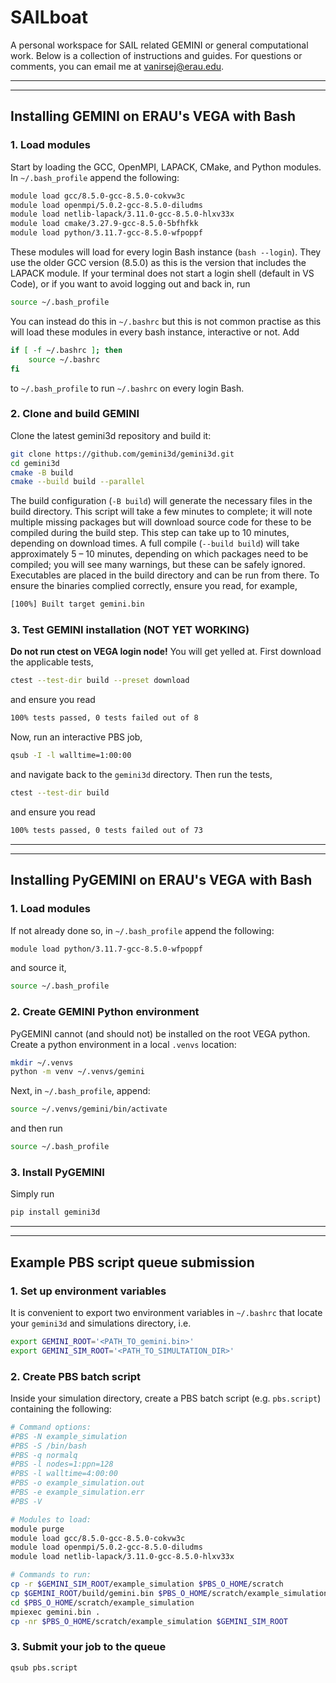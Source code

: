 # SAILboat
A personal workspace for SAIL related GEMINI or general computational work. Below is a collection of instructions and guides. For questions or comments, you can email me at vanirsej@erau.edu.

---
---

## Installing GEMINI on ERAU's VEGA with Bash

### 1. Load modules
Start by loading the GCC, OpenMPI, LAPACK, CMake, and Python modules. In `~/.bash_profile` append the following:
```sh
module load gcc/8.5.0-gcc-8.5.0-cokvw3c
module load openmpi/5.0.2-gcc-8.5.0-diludms
module load netlib-lapack/3.11.0-gcc-8.5.0-hlxv33x
module load cmake/3.27.9-gcc-8.5.0-5bfhfkk
module load python/3.11.7-gcc-8.5.0-wfpoppf
```
These modules will load for every login Bash instance (`bash --login`).
They use the older GCC version (8.5.0) as this is the version that includes the LAPACK module.
If your terminal does not start a login shell (default in VS Code), or if you want to avoid logging out and back in, run
```sh
source ~/.bash_profile
```
You can instead do this in `~/.bashrc` but this is not common practise as this will load these modules in every bash instance, interactive or not. Add
```sh
if [ -f ~/.bashrc ]; then
    source ~/.bashrc
fi
```
to `~/.bash_profile` to run `~/.bashrc` on every login Bash.

### 2. Clone and build GEMINI
Clone the latest gemini3d repository and build it:
```sh
git clone https://github.com/gemini3d/gemini3d.git
cd gemini3d
cmake -B build
cmake --build build --parallel
```
The build configuration (`-B build`) will generate the necessary files in the build directory.
This script will take a few minutes to complete; it will note multiple missing packages but will download source code for these to be compiled during the build step.
This step can take up to 10 minutes, depending on download times.
A full compile (`--build build`) will take approximately 5 – 10 minutes, depending on which packages need to be compiled; you will see many warnings, but these can be safely ignored.
Executables are placed in the build directory and can be run from there.
To ensure the binaries complied correctly, ensure you read, for example,
```sh
[100%] Built target gemini.bin
```

### 3. Test GEMINI installation (**NOT YET WORKING**)
**Do not run ctest on VEGA login node!** You will get yelled at. First download the applicable tests,
```sh
ctest --test-dir build --preset download
```
and ensure you read
```sh
100% tests passed, 0 tests failed out of 8
```
Now, run an interactive PBS job,
```sh
qsub -I -l walltime=1:00:00
```
and navigate back to the `gemini3d` directory. Then run the tests,
```sh
ctest --test-dir build
```
and ensure you read
```sh
100% tests passed, 0 tests failed out of 73
```

---
---

## Installing PyGEMINI on ERAU's VEGA with Bash

### 1. Load modules
If not already done so, in `~/.bash_profile` append the following:
```sh
module load python/3.11.7-gcc-8.5.0-wfpoppf
```
and source it,
```sh
source ~/.bash_profile
```

### 2. Create GEMINI Python environment
PyGEMINI cannot (and should not) be installed on the root VEGA python. Create a python environment in a local `.venvs` location:
```sh
mkdir ~/.venvs
python -m venv ~/.venvs/gemini
```
Next, in `~/.bash_profile`, append:
```sh
source ~/.venvs/gemini/bin/activate
```
and then run
```sh
source ~/.bash_profile
```

### 3. Install PyGEMINI
Simply run
```sh
pip install gemini3d
```

---
---

## Example PBS script queue submission
### 1. Set up environment variables
It is convenient to export two environment variables in `~/.bashrc` that locate your `gemini3d` and simulations directory, i.e.
```sh
export GEMINI_ROOT='<PATH_TO_gemini.bin>'
export GEMINI_SIM_ROOT='<PATH_TO_SIMULTATION_DIR>'
```

### 2. Create PBS batch script
Inside your simulation directory, create a PBS batch script (e.g. `pbs.script`) containing the following:
```sh
# Command options:
#PBS -N example_simulation
#PBS -S /bin/bash
#PBS -q normalq
#PBS -l nodes=1:ppn=128
#PBS -l walltime=4:00:00
#PBS -o example_simulation.out
#PBS -e example_simulation.err
#PBS -V

# Modules to load:
module purge
module load gcc/8.5.0-gcc-8.5.0-cokvw3c
module load openmpi/5.0.2-gcc-8.5.0-diludms
module load netlib-lapack/3.11.0-gcc-8.5.0-hlxv33x

# Commands to run:
cp -r $GEMINI_SIM_ROOT/example_simulation $PBS_O_HOME/scratch
cp $GEMINI_ROOT/build/gemini.bin $PBS_O_HOME/scratch/example_simulation
cd $PBS_O_HOME/scratch/example_simulation
mpiexec gemini.bin .
cp -nr $PBS_O_HOME/scratch/example_simulation $GEMINI_SIM_ROOT
```

### 3. Submit your job to the queue
```sh
qsub pbs.script
```
